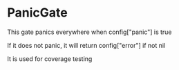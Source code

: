 # PanicGate

This gate panics everywhere when config["panic"] is true 

If it does not panic, it will return config["error"] if not nil 

It is used for coverage testing
